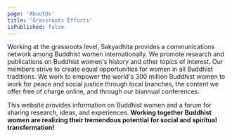 ```yaml
---
page: 'AboutUs'
title: 'Grassroots Efforts'
isPublished: false
---
```


Working at the grassroots level, Sakyadhita provides a communications network among Buddhist women internationally. We promote research and publications on Buddhist women's history and other topics of interest. Our members strive to create equal opportunities for women in all Buddhist traditions. We work to empower the world's 300 million Buddhist women to work for peace and social justice through local branches, the content we offer free of charge online, and through our biannual conferences.

This website provides information on Buddhist women and a forum for sharing research, ideas, and experiences. **Working together Buddhist women are realizing their tremendous potential for social and spiritual transformation!**

